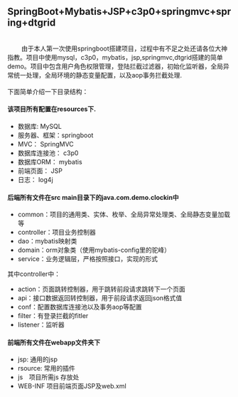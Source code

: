 <h2>
SpringBoot+Mybatis+JSP+c3p0+springmvc+spring+dtgrid
</h2>
</br>
&nbsp;&nbsp;&nbsp;&nbsp;&nbsp;&nbsp;&nbsp;&nbsp;由于本人第一次使用springboot搭建项目，过程中有不足之处还请各位大神指教。项目中使用mysql，c3p0，mybatis，jsp,springmvc,dtgrid搭建的简单demo。项目中包含用户角色权限管理，登陆拦截过滤器，初始化监听器，全局异常统一处理，全局环境的静态变量配置，以及aop事务拦截处理.</br>
</br>
下面简单介绍一下目录结构：</br>
<article class="markdown-body entry-content" itemprop="text">
<h4>该项目所有配置在resources下.</h4>
<ul>
<li>数据库: MySQL</li>
<li>服务器、框架：springboot</li>
<li>MVC： SpringMVC</li>
<li>数据库连接池： c3p0</li>
<li>数据库ORM： mybatis</li>
<li>前端页面： JSP</li>
<li>日志： log4j</li>
</ul>
<h4>后端所有文件在src main目录下的java.com.demo.clockin中</h4>
<ul>
<li>common：项目的通用类、实体、枚举、全局异常处理类、全局静态变量加载等</li>
<li>controller：项目业务控制器</li>
<li>dao：mybatis映射类</li>
<li>domain：orm对象类（使用mybatis-config里的驼峰）</li>
<li>service：业务逻辑层，严格按照接口，实现的形式</li>
</ul>
<p>其中controller中：</p>
<ul>
<li>action：页面跳转控制器，用于跳转前段请求跳转下一个页面</li>
<li>api：接口数据返回转控制器，用于前段请求返回json格式值</li>
<li>conf：配置数据库连接池以及事务aop等配置</li>
<li>filter：有登录拦截的fitler</li>
<li>listener：监听器</li> 
</ul>
<h4>前端所有文件在webapp文件夹下</h4>
<ul>
<li>jsp: 通用的jsp</li>
<li>rsource: 常用的插件</li>
<li>js　项目所需js 存放处</li>
<li>WEB-INF 项目前端页面JSP及web.xml</li>
</ul>
</article>
